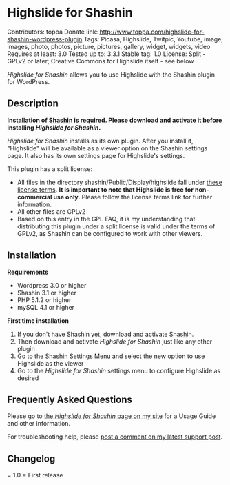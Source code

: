 Highslide for Shashin
=====================

Contributors: toppa
Donate link: http://www.toppa.com/highslide-for-shashin-wordpress-plugin
Tags: Picasa, Highslide, Twitpic, Youtube, image, images, photo, photos, picture, pictures, gallery, widget, widgets, video
Requires at least: 3.0
Tested up to: 3.3.1
Stable tag: 1.0
License: Split - GPLv2 or later; Creative Commons for Highslide itself - see below

_Highslide for Shashin_ allows you to use Highslide with the Shashin plugin for WordPress.

Description
-----------

**Installation of [Shashin](http://wordpress.org/extend/plugins/shashin/) is required. Please download and activate it before installing _Highslide for Shashin_.**

_Highslide for Shashin_ installs as its own plugin. After you install it, "Highslide" will be available as a viewer option on the Shashin settings page. It also has its own settings page for Highslide's settings.

This plugin has a split license:

* All files in the directory shashin/Public/Display/highslide fall under [these license terms](http://www.highslide.com/#license). **It is important to note that Highslide is free for non-commercial use only.** Please follow the license terms link for further information.
* All other files are GPLv2
* Based on this entry in the GPL FAQ, it is my understanding that distributing this plugin under a split license is valid under the terms of GPLv2, as Shashin can be configured to work with other viewers.

Installation
------------

**Requirements**

* Wordpress 3.0 or higher
* Shashin 3.1 or higher
* PHP 5.1.2 or higher
* mySQL 4.1 or higher

**First time installation**

1. If you don't have Shashin yet, download and activate [Shashin](http://wordpress.org/extend/plugins/shashin/).
1. Then download and activate _Highslide for Shashin_ just like any other plugin
1. Go to the Shashin Settings Menu and select the new option to use Highslide as the viewer
1. Go to the _Highslide for Shashin_ settings menu to configure Highslide as desired

Frequently Asked Questions
--------------------------

Please go to [the _Highslide for Shashin_ page on my site](http://www.toppa.com/highslide-for-shashin-wordpress-plugin) for a Usage Guide and other information.

For troubleshooting help, please [post a comment on my latest support post](http://www.toppa.com/category/wordpress-plugins/support/).

Changelog
---------

= 1.0 = First release
